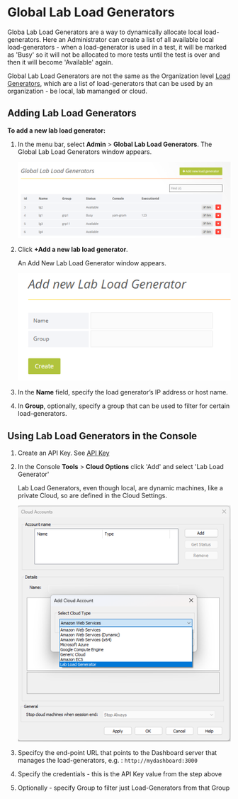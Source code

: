 # Global Lab Load Generators

Globa Lab Load Generators are a way to dynamically allocate local load-generators. Here an Administrator can create a list of all available local load-generators - when a load-generator is used in a test, it will be marked as 'Busy' so it will not be allocated to more tests until the test is over and then it will become 'Available' again.

Global Lab Load Generators are not the same as the Organization level [Load Generators](./managing_load_generators.md), which are a list of load-generators that can be used by an organization - be local, lab mamanged or cloud.

## Adding Lab Load Generators 

**To add a new lab load generator:** 

1. In the menu bar, select **Admin** > **Global Lab Load Generators**. The Global Lab Load Generators window appears.  

    ![Load Generators page](../images/global_lab_lg.png)

   
1. Click **+Add a new lab load generator**. 

    An Add New Lab Load Generator window appears.

    ![Add new lab load generator](../images/new_lab_lg.png)

   
1. In the **Name** field, specify the load generator’s IP address or host name.  

1. In **Group**, optionally, specify a group that can be used to filter for certain load-generators.

## Using Lab Load Generators in the Console

1. Create an API Key. See [API Key](./managing_organizations.md#managing-api-keys)

1. In the Console **Tools** > **Cloud Options** click 'Add' and select 'Lab Load Generator'

    Lab Load Generators, even though local, are dynamic machines, like a private Cloud, so are defined in the Cloud Settings.

    ![console lab load generator](../images/console_cloud_lab.png)

1. Specifcy the end-point URL that points to the Dashboard server that manages the load-generators, e.g. : `http://mydashboard:3000`

1. Specify the credentials - this is the API Key value from the step above

1. Optionally - specify Group to filter just Load-Generators from that Group
